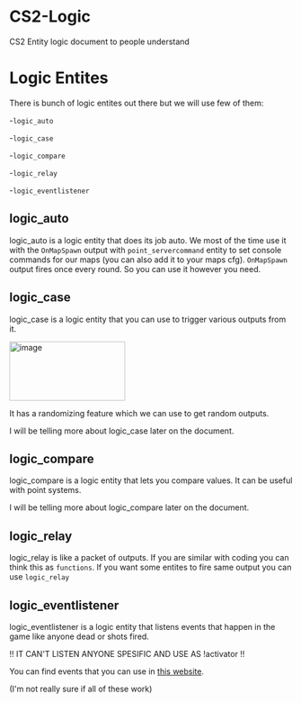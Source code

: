 # CS2-Logic
CS2 Entity logic document to people understand

# Logic Entites
There is bunch of logic entites out there but we will use few of them:

-`logic_auto`

-`logic_case`

-`logic_compare`

-`logic_relay`

-`logic_eventlistener`

## logic_auto

logic_auto is a logic entity that does its job auto. We most of the time use it with the `OnMapSpawn` output with `point_servercommand` entity to set console commands for our maps (you can also add it to your maps cfg). `OnMapSpawn` output fires once every round. So you can use it however you need.

## logic_case

logic_case is a logic entity that you can use to trigger various outputs from it.

<img width="206" height="105" alt="image" src="https://github.com/user-attachments/assets/8d1da3b3-5ec2-4f51-9471-f6da61a042b0" />

It has a randomizing feature which we can use to get random outputs.

I will be telling more about logic_case later on the document.

## logic_compare

logic_compare is a logic entity that lets you compare values. It can be useful with point systems.

I will be telling more about logic_compare later on the document.

## logic_relay

logic_relay is like a packet of outputs. If you are similar with coding you can think this as `functions`. If you want some entites to fire same output you can use `logic_relay`

## logic_eventlistener

logic_eventlistener is a logic entity that listens events that happen in the game like anyone dead or shots fired.

!! IT CAN'T LISTEN ANYONE SPESIFIC AND USE AS !activator !!

You can find events that you can use in [this website](https://wiki.alliedmods.net/Counter-Strike:_Global_Offensive_Events).

(I'm not really sure if all of these work)
